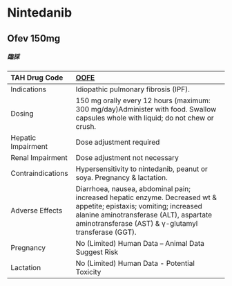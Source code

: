 # Nintedanib

## Ofev 150mg

##### 臨採

| TAH Drug Code      | [**OOFE**](https://www.tahsda.org.tw/drugs/hissearch.php?drug_code=OOFE)                                                                                                                                              |
|:-------------------|:----------------------------------------------------------------------------------------------------------------------------------------------------------------------------------------------------------------------|
| Indications        | Idiopathic pulmonary fibrosis (IPF).                                                                                                                                                                                  |
| Dosing             | 150 mg orally every 12 hours (maximum: 300 mg/day)Administer with food. Swallow capsules whole with liquid; do not chew or crush.                                                                                     |
| Hepatic Impairment | Dose adjustment required                                                                                                                                                                                              |
| Renal Impairment   | Dose adjustment not necessary                                                                                                                                                                                         |
| Contraindications  | Hypersensitivity to nintedanib, peanut or soya. Pregnancy & lactation.                                                                                                                                                |
| Adverse Effects    | Diarrhoea, nausea, abdominal pain; increased hepatic enzyme. Decreased wt & appetite; epistaxis; vomiting; increased alanine aminotransferase (ALT), aspartate aminotransferase (AST) & γ-glutamyl transferase (GGT). |
| Pregnancy          | No (Limited) Human Data – Animal Data Suggest Risk                                                                                                                                                                    |
| Lactation          | No (Limited) Human Data - Potential Toxicity                                                                                                                                                                          |

